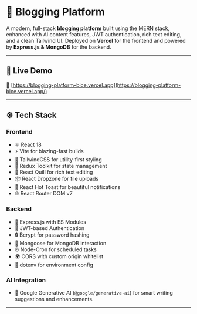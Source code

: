 # 📝 Blogging Platform

A modern, full-stack **blogging platform** built using the MERN stack, enhanced with AI content features, JWT authentication, rich text editing, and a clean Tailwind UI. Deployed on **Vercel** for the frontend and powered by **Express.js & MongoDB** for the backend.

---

## 🚀 Live Demo

🔗 [https://blogging-platform-bice.vercel.app](https://blogging-platform-bice.vercel.app/)

---

## ⚙️ Tech Stack

### Frontend
- ⚛️ React 18
- ⚡ Vite for blazing-fast builds
- 💅 TailwindCSS for utility-first styling
- 🔄 Redux Toolkit for state management
- 📄 React Quill for rich text editing
- 📦 React Dropzone for file uploads
- 🔔 React Hot Toast for beautiful notifications
- 🌐 React Router DOM v7

### Backend
- 🧠 Express.js with ES Modules
- 🔐 JWT-based Authentication
- 🔒 Bcrypt for password hashing
- 🧬 Mongoose for MongoDB interaction
- ⏰ Node-Cron for scheduled tasks
- 🌍 CORS with custom origin whitelist
- 🧪 dotenv for environment config

### AI Integration
- 🤖 Google Generative AI (`@google/generative-ai`) for smart writing suggestions and enhancements.

---
